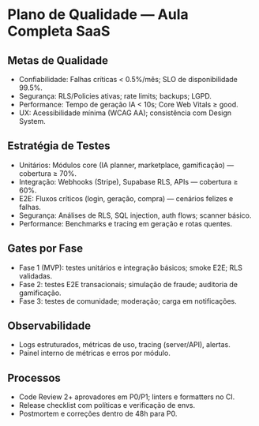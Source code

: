# Plano de Qualidade — Aula Completa SaaS

## Metas de Qualidade
- Confiabilidade: Falhas críticas < 0.5%/mês; SLO de disponibilidade 99.5%.
- Segurança: RLS/Policies ativas; rate limits; backups; LGPD.
- Performance: Tempo de geração IA < 10s; Core Web Vitals ≥ good.
- UX: Acessibilidade mínima (WCAG AA); consistência com Design System.

## Estratégia de Testes
- Unitários: Módulos core (IA planner, marketplace, gamificação) — cobertura ≥ 70%.
- Integração: Webhooks (Stripe), Supabase RLS, APIs — cobertura ≥ 60%.
- E2E: Fluxos críticos (login, geração, compra) — cenários felizes e falhas.
- Segurança: Análises de RLS, SQL injection, auth flows; scanner básico.
- Performance: Benchmarks e tracing em geração e rotas quentes.

## Gates por Fase
- Fase 1 (MVP): testes unitários e integração básicos; smoke E2E; RLS validadas.
- Fase 2: testes E2E transacionais; simulação de fraude; auditoria de gamificação.
- Fase 3: testes de comunidade; moderação; carga em notificações.

## Observabilidade
- Logs estruturados, métricas de uso, tracing (server/API), alertas.
- Painel interno de métricas e erros por módulo.

## Processos
- Code Review 2+ aprovadores em P0/P1; linters e formatters no CI.
- Release checklist com políticas e verificação de envs.
- Postmortem e correções dentro de 48h para P0.

